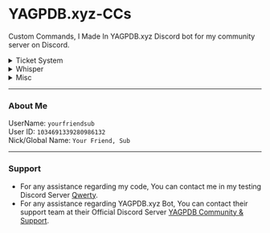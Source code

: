 # YAGPDB.xyz-CCs
Custom Commands, I Made In YAGPDB.xyz Discord bot for my community server on Discord.

<details>
  <summary>Ticket System</summary>
    <ul>
      <li><a href="https://github.com/YourFriendSub/YAGPDB.xyz-CCs/tree/main/Ticket%20System">Open Folder</a>
        <ul>
          <li><a href="https://github.com/YourFriendSub/YAGPDB.xyz-CCs/tree/main/Ticket%20System/Code%20Files">Code</a>
            <ul>
              <li><a href="https://github.com/YourFriendSub/YAGPDB.xyz-CCs/blob/main/Ticket%20System/Code%20Files/Command.yag">Command</a></li>
              <li><a href="https://github.com/YourFriendSub/YAGPDB.xyz-CCs/blob/main/Ticket%20System/Code%20Files/Component.yag">Component</a></li>
              <li><a href="https://github.com/YourFriendSub/YAGPDB.xyz-CCs/blob/main/Ticket%20System/Code%20Files/Modal.yag">Modal</a></li>
              <li><a href="https://github.com/YourFriendSub/YAGPDB.xyz-CCs/blob/main/Ticket%20System/Code%20Files/Ticket.yag">Ticket</a></li>
            </ul>
          </li>
        </ul>
      </li>
    </ul>
</details>

<details>
  <summary>Whisper</summary>
    <ul>
      <li><a href="https://github.com/YourFriendSub/YAGPDB.xyz-CCs/tree/main/Whisper">Open Folder</a>
        <ul>
          <li><a href="https://github.com/YourFriendSub/YAGPDB.xyz-CCs/tree/main/Whisper/Code%20Files">Code</a>
            <ul>
              <li><a href="https://github.com/YourFriendSub/YAGPDB.xyz-CCs/blob/main/Whisper/Code%20Files/Command.yag">Command</a></li>
              <li><a href="https://github.com/YourFriendSub/YAGPDB.xyz-CCs/blob/main/Whisper/Code%20Files/Component.yag">Component</a></li>
            </ul>
          </li>
        </ul>
      </li>
    </ul>
</details>
  
 <details>
   <summary>Misc</summary>
     <ul>
      <li><a href="https://github.com/YourFriendSub/YAGPDB.xyz-CCs/tree/main/misc">Open Folder</a>
        <ul>
          <li><a href="https://github.com/YourFriendSub/YAGPDB.xyz-CCs/blob/main/misc/ChannelTopic.yag">ChannelTopic</a></li>
          <li><a href="https://github.com/YourFriendSub/YAGPDB.xyz-CCs/blob/main/misc/Icon.yag">Icon</a></li>
          <li><a href="https://github.com/YourFriendSub/YAGPDB.xyz-CCs/blob/main/misc/CharacterInfo.yag">CharacterInfo</a></li>
          <li><a href="https://github.com/YourFriendSub/YAGPDB.xyz-CCs/blob/main/misc/MemberCountGraph.yag">MemberCount</a></li>
        </ul>
      </li>
     </ul>
   </details>

---
### About Me
UserName: `yourfriendsub`
<br>
User ID: `1034691339280986132`
<br>
Nick/Global Name: `Your Friend, Sub`

---
### Support
- For any assistance regarding my code, You can contact me in my testing Discord Server [Qwerty](https://discord.com/invite/2gjARJxh9V).
- For any assistance regarding YAGPDB.xyz Bot, You can contact their support team at their Official Discord Server [YAGPDB Community & Support](https://discord.com/invite/Yagpdb).
